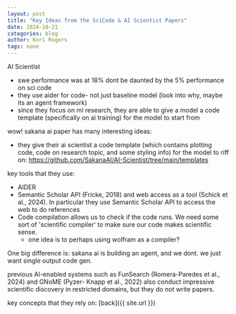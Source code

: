 ```yaml
---
layout: post
title: "Key Ideas from the SciCode & AI Scientist Papers"
date: 2024-10-21
categories: blog
author: Kori Rogers
tags: none
---
```

AI Scientist
- swe performance was at 18% dont be daunted by the 5% performance on sci code 
- they use aider for code- not just baseline model (look into why, maybe its an agent framework)
- since they focus on ml research, they are able to give a model a code template (specifically on ai training) for the model to start from 

wow! sakana ai paper has many interesting ideas:
* they give their ai scientist a code template (which contains plotting code, code on research topic, and some styling info) for the model to riff on: https://github.com/SakanaAI/AI-Scientist/tree/main/templates
 
 
 key tools that they use: 
 - AIDER 
 - Semantic Scholar API (Fricke, 2018) and web access as a tool (Schick et al., 2024). In particular they use Semantic Scholar API to access the web to do references
 - Code compilation allows us to check if the code runs. We need some sort of 'scientific compiler' to make sure our code makes scientific sense. 
    - one idea is to perhaps using wolfram as a compiler?
 
 
 One big difference is: sakana ai is building an agent, and we dont. we just want single output code gen. 
 
 
 previous AI-enabled systems such as FunSearch (Romera-Paredes et al., 2024) and GNoME (Pyzer- Knapp et al., 2022) also conduct impressive scientific discovery in restricted domains, but they do not write papers.

 
 key concepts that they rely on: 
[back]({{ site.url }})